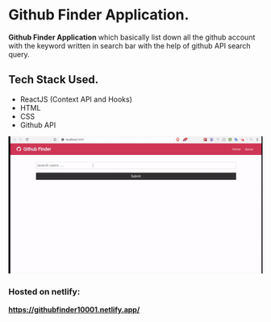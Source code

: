 # Github Finder Application.

<p> <strong>Github Finder Application</strong> which basically list down all the github account with the keyword written in search bar with  the help of github API search query. </p>

## Tech Stack Used.

<ul>
    <li>ReactJS (Context API and Hooks)</li>
    <li>HTML</li>
    <li>CSS</li>
    <li>Github API</li>

</ul>

![alt text](github_finder.gif)

### Hosted on netlify:

<strong>https://githubfinder10001.netlify.app/</strong>
